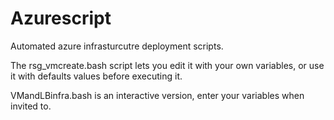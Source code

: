 # Azurescript

Automated azure infrasturcutre deployment scripts.

The rsg_vmcreate.bash script lets you edit it with your own variables, or use it with defaults values before executing it.

VMandLBinfra.bash is an interactive version, enter your variables when invited to. 
